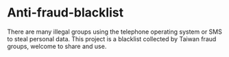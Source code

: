 # Anti-fraud-blacklist
There are many illegal groups using the telephone operating system or SMS to steal personal data. This project is a blacklist collected by Taiwan fraud groups, welcome to share and use.
